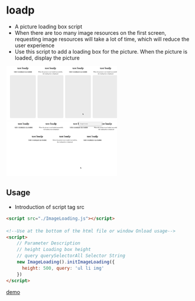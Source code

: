 # loadp
- A picture loading box script
- When there are too many image resources on the first screen, requesting image resources will take a lot of time, which will reduce the user experience
- Use this script to add a loading box for the picture. When the picture is loaded, display the picture

<img src="./png.gif" width=300 />
<img src="./before.gif" width=300 />

## Usage
- Introduction of script tag src
```html
<script src="./ImageLoading.js"></script>

<!--Use at the bottom of the html file or window Onload usage-->
<script>
    // Parameter Description
    // height Loading box height
    // query querySelectorAll Selector String
    new ImageLoading().initImageLoading({
      height: 500, query: 'ul li img'
    })
</script>
```
[demo](./img.html)
